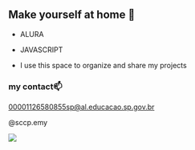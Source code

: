## Make yourself at home 🦋
- ALURA
  
- JAVASCRIPT

- I use this space to organize and share my projects



 ### my contact📫
 00001126580855sp@al.educacao.sp.gov.br
 
  @sccp.emy

![](https://media.tenor.com/JqQy15m1R1sAAAAM/love-quinn-victoria-pedretti.gif)
